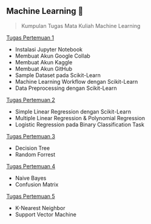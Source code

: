 ## Machine Learning 🤖
> Kumpulan Tugas Mata Kuliah Machine Learning

[Tugas Pertemuan 1](https://github.com/anamrepida/MachineLearning/tree/main/Tugas%20Pertemuan%201)
-   Instalasi Jupyter Notebook
-   Membuat Akun Google Collab
-   Membuat Akun Kaggle
-   Membuat Akun GitHub
-   Sample Dataset pada Scikit-Learn
-   Machine Learning Workflow dengan Scikit-Learn
-   Data Preprocessing dengan Scikit-Learn

[Tugas Pertemuan 2](https://github.com/anamrepida/MachineLearning/tree/main/Tugas%20Pertemuan%202)
-   Simple Linear Regression dengan Scikit-Learn
-   Multiple Linear Regression & Polynomial Regression
-   Logistic Regression pada Binary Classification Task

[Tugas Pertemuan 3](https://github.com/anamrepida/MachineLearning/tree/main/Tugas%20Pertemuan%203) 
-   Decision Tree
-   Random Forrest

[Tugas Pertemuan 4](https://github.com/anamrepida/MachineLearning/tree/main/Tugas%20Pertemuan%204) 
-   Naive Bayes
-   Confusion Matrix

[Tugas Pertemuan 5](https://github.com/anamrepida/MachineLearning/tree/main/Tugas%20Pertemuan%205) 
-   K-Nearest Neighbor
-   Support Vector Machine
